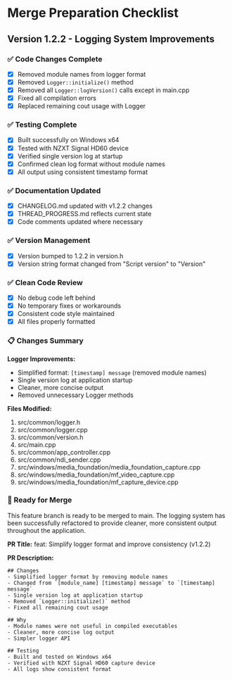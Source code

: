 # Merge Preparation Checklist

## Version 1.2.2 - Logging System Improvements

### ✅ Code Changes Complete
- [x] Removed module names from logger format
- [x] Removed `Logger::initialize()` method
- [x] Removed all `Logger::logVersion()` calls except in main.cpp
- [x] Fixed all compilation errors
- [x] Replaced remaining cout usage with Logger

### ✅ Testing Complete
- [x] Built successfully on Windows x64
- [x] Tested with NZXT Signal HD60 device
- [x] Verified single version log at startup
- [x] Confirmed clean log format without module names
- [x] All output using consistent timestamp format

### ✅ Documentation Updated
- [x] CHANGELOG.md updated with v1.2.2 changes
- [x] THREAD_PROGRESS.md reflects current state
- [x] Code comments updated where necessary

### ✅ Version Management
- [x] Version bumped to 1.2.2 in version.h
- [x] Version string format changed from "Script version" to "Version"

### ✅ Clean Code Review
- [x] No debug code left behind
- [x] No temporary fixes or workarounds
- [x] Consistent code style maintained
- [x] All files properly formatted

### 📋 Changes Summary

**Logger Improvements:**
- Simplified format: `[timestamp] message` (removed module names)
- Single version log at application startup
- Cleaner, more concise output
- Removed unnecessary Logger methods

**Files Modified:**
1. src/common/logger.h
2. src/common/logger.cpp
3. src/common/version.h
4. src/main.cpp
5. src/common/app_controller.cpp
6. src/common/ndi_sender.cpp
7. src/windows/media_foundation/media_foundation_capture.cpp
8. src/windows/media_foundation/mf_video_capture.cpp
9. src/windows/media_foundation/mf_capture_device.cpp

### 🚀 Ready for Merge

This feature branch is ready to be merged to main. The logging system has been successfully refactored to provide cleaner, more consistent output throughout the application.

**PR Title:** feat: Simplify logger format and improve consistency (v1.2.2)

**PR Description:**
```
## Changes
- Simplified logger format by removing module names
- Changed from `[module_name] [timestamp] message` to `[timestamp] message`
- Single version log at application startup
- Removed `Logger::initialize()` method
- Fixed all remaining cout usage

## Why
- Module names were not useful in compiled executables
- Cleaner, more concise log output
- Simpler logger API

## Testing
- Built and tested on Windows x64
- Verified with NZXT Signal HD60 capture device
- All logs show consistent format
```
